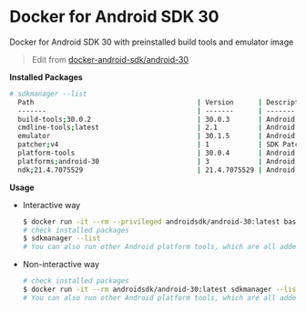 # Docker for Android SDK 30

Docker for Android SDK 30 with preinstalled build tools and emulator image

> Edit from [docker-android-sdk/android-30](https://github.com/docker-android-sdk/android-30)

**Installed Packages**
```bash
# sdkmanager --list
  Path                                        | Version      | Description                                | Location
  -------                                     | -------      | -------                                    | -------
  build-tools;30.0.2                          | 30.0.3       | Android SDK Build-Tools 30.0.3             | build-tools/30.0.3/
  cmdline-tools;latest                        | 2.1          | Android SDK Command-line Tools (latest)    | cmdline-tools/latest/
  emulator                                    | 30.1.5       | Android Emulator                           | emulator/
  patcher;v4                                  | 1            | SDK Patch Applier v4                       | patcher/v4/
  platform-tools                              | 30.0.4       | Android SDK Platform-Tools                 | platform-tools/
  platforms;android-30                        | 3            | Android SDK Platform 30                    | platforms/android-30/
  ndk;21.4.7075529                            | 21.4.7075529 | Android NDK                                | ndk/21.4.7075529/
```

**Usage**

- Interactive way
  ```bash
  $ docker run -it --rm --privileged androidsdk/android-30:latest bash
  # check installed packages
  $ sdkmanager --list
  # You can also run other Android platform tools, which are all added to the PATH environment variable
  ```

- Non-interactive way
  ```bash
  # check installed packages
  $ docker run -it --rm androidsdk/android-30:latest sdkmanager --list
  # You can also run other Android platform tools, which are all added to the PATH environment variable
  ```

